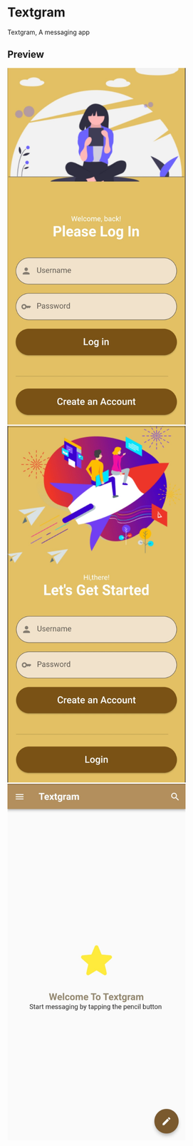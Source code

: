 # Textgram

Textgram, A messaging app

## Preview


<img src="https://github.com/Rahulr2101/Textgram/blob/main/preview1.jpg" width="400" height="800">
<img src="https://github.com/Rahulr2101/Textgram/blob/main/preview2.jpg" width="400" height="800">
<img src="https://github.com/Rahulr2101/Textgram/blob/main/preview3.jpg" width="400" height="800">
